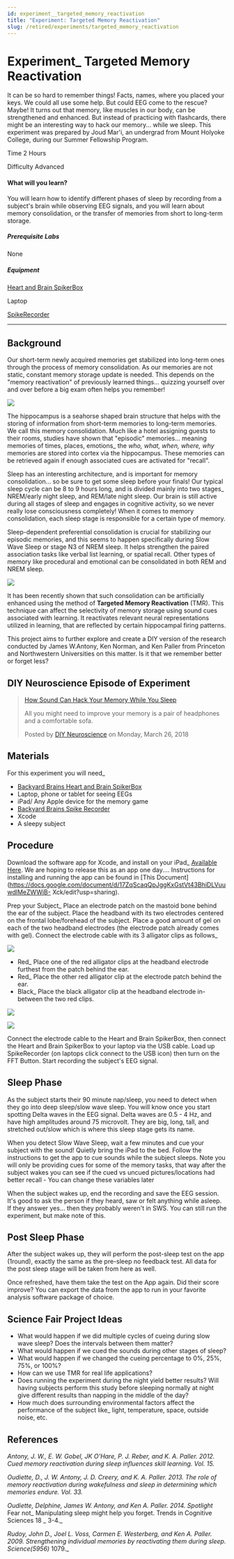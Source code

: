 ```yaml
---
id: experiment__targeted_memory_reactivation
title: "Experiment: Targeted Memory Reactivation"
slug: /retired/experiments/targeted_memory_reactivation
---
```


# Experiment_ Targeted Memory Reactivation

It can be so hard to remember things! Facts, names, where you placed your
keys. We could all use some help. But could EEG come to the rescue? Maybe! It
turns out that memory, like muscles in our body, can be strengthened and
enhanced. But instead of practicing with flashcards, there might be an
interesting way to hack our memory... while we sleep. This experiment was
prepared by Joud Mar'i, an undergrad from Mount Holyoke College, during our
Summer Fellowship Program.

Time  2 Hours

Difficulty  Advanced

#### What will you learn?

You will learn how to identify different phases of sleep by recording from a
subject's brain while observing EEG signals, and you will learn about memory
consolidation, or the transfer of memories from short to long-term storage.

##### Prerequisite Labs

None

##### Equipment

[Heart and Brain
SpikerBox](https://backyardbrains.com/products/heartAndBrainSpikerBox)

Laptop

[SpikeRecorder](https://backyardbrains.com/products/spikerecorder)

* * *

## Background

Our short-term newly acquired memories get stabilized into long-term ones
through the process of memory consolidation. As our memories are not static,
constant memory storage update is needed. This depends on the "memory
reactivation" of previously learned things... quizzing yourself over and over
before a big exam often helps you remember!

[ ![](./img/tmrHippocampus.png)](img/tmrHippocampus.png)

The hippocampus is a seahorse shaped brain structure that helps with the
storing of information from short-term memories to long-term memories. We call
this memory consolidation. Much like a hotel assigning guests to their rooms,
studies have shown that "episodic" memories... meaning memories of times,
places, emotions_ the _who, what, when, where, why_ memories are stored into
cortex via the hippocampus. These memories can be retrieved again if enough
associated cues are activated for "recall".

Sleep has an interesting architecture, and is important for memory
consolidation... so be sure to get some sleep before your finals! Our typical
sleep cycle can be 8 to 9 hours long, and is divided mainly into two stages_
NREM/early night sleep, and REM/late night sleep. Our brain is still active
during all stages of sleep and engages in cognitive activity, so we never
really lose consciousness completely! When it comes to memory consolidation,
each sleep stage is responsible for a certain type of memory.

Sleep-dependent preferential consolidation is crucial for stabilizing our
episodic memories, and this seems to happen specifically during Slow Wave
Sleep or stage N3 of NREM sleep. It helps strengthen the paired association
tasks like verbal list learning, or spatial recall. Other types of memory like
procedural and emotional can be consolidated in both REM and NREM sleep.

[
![](./img/tmrBrainThinkingRemembering.png)](img/tmrBrainThinkingRemembering.png)

It has been recently shown that such consolidation can be artificially
enhanced using the method of **Targeted Memory Reactivation** (TMR). This
technique can affect the selectivity of memory storage using sound cues
associated with learning. It reactivates relevant neural representations
utilized in learning, that are reflected by certain hippocampal firing
patterns.

This project aims to further explore and create a DIY version of the research
conducted by James W.Antony, Ken Norman, and Ken Paller from Princeton and
Northwestern Universities on this matter. Is it that we remember better or
forget less?

## DIY Neuroscience Episode of Experiment

> [How Sound Can Hack Your Memory While You
> Sleep](https://www.facebook.com/DIYNeuro/videos/234975840406258/)
>
> All you might need to improve your memory is a pair of headphones and a
> comfortable sofa.
>
> Posted by [DIY Neuroscience](https://www.facebook.com/DIYNeuro/) on Monday,
> March 26, 2018

## Materials

For this experiment you will need_

  * [Backyard Brains Heart and Brain SpikerBox](https://backyardbrains.com/products/heartAndBrainSpikerBox)
  * Laptop, phone or tablet for seeing EEGs
  * iPad/ Any Apple device for the memory game
  * [Backyard Brains Spike Recorder](https://backyardbrains.com/products/spikerecorder)
  * Xcode
  * A sleepy subject

## Procedure

Download the software app for Xcode, and install on your iPad_ [Available
Here](https://github.com/BackyardBrains/Projects/tree/master/Sleep%20and%20Memory).
We are hoping to release this as an app one day.... Instructions for
installing and running the app can be found in [This
Document](https://docs.google.com/document/d/17ZqScaqQpJggKxGstVt43BhiDLVuuwdlMeZWWjB-
Xck/edit?usp=sharing).

Prep your Subject_ Place an electrode patch on the mastoid bone behind the ear
of the subject. Place the headband with its two electrodes centered on the
frontal lobe/forehead of the subject. Place a good amount of gel on each of
the two headband electrodes (the electrode patch already comes with gel).
Connect the electrode cable with its 3 alligator clips as follows_

[ ![](./img/tmrPlacement.png)](img/tmr4.png)

* Red_ Place one of the red alligator clips at the headband electrode furthest from the patch behind the ear.
* Red_ Place the other red alligator clip at the electrode patch behind the ear.
* Black_ Place the black alligator clip at the headband electrode in-between the two red clips. 

[ ![](./img/tmr6.png)](img/tmr6.png)

[ ![](./img/tmr7.png)](img/tmr7.png)

Connect the electrode cable to the Heart and Brain SpikerBox, then connect the
Heart and Brain SpikerBox to your laptop via the USB cable. Load up
SpikeRecorder (on laptops click connect to the USB icon) then turn on the FFT
Button. Start recording the subject's EEG signal.

## Sleep Phase

As the subject starts their 90 minute nap/sleep, you need to detect when they
go into deep sleep/slow wave sleep. You will know once you start spotting
Delta waves in the EEG signal. Delta waves are 0.5 - 4 Hz, and have high
amplitudes around 75 microvolt. They are big, long, tall, and stretched
out/slow which is where this sleep stage gets its name.

When you detect Slow Wave Sleep, wait a few minutes and cue your subject with
the sound! Quietly bring the iPad to the bed. Follow the instructions to get
the app to cue sounds while the subject sleeps. Note you will only be
providing cues for some of the memory tasks, that way after the subject wakes
you can see if the cued vs uncued pictures/locations had better recall - You
can change these variables later

When the subject wakes up, end the recording and save the EEG session. It's
good to ask the person if they heard, saw or felt anything while asleep. If
they answer yes... then they probably weren't in SWS. You can still run the
experiment, but make note of this.

## Post Sleep Phase

After the subject wakes up, they will perform the post-sleep test on the app
(1round), exactly the same as the pre-sleep no feedback test. All data for the
post sleep stage will be taken from here as well.

Once refreshed, have them take the test on the App again. Did their score
improve? You can export the data from the app to run in your favorite analysis
software package of choice.

## Science Fair Project Ideas

  * What would happen if we did multiple cycles of cueing during slow wave sleep? Does the intervals between them matter? 
  * What would happen if we cued the sounds during other stages of sleep? 
  * What would happen if we changed the cueing percentage to 0%, 25%, 75%, or 100%? 
  * How can we use TMR for real life applications? 
  * Does running the experiment during the night yield better results? Will having subjects perform this study before sleeping normally at night give different results than napping in the middle of the day? 
  * How much does surrounding environmental factors affect the performance of the subject like_ light, temperature, space, outside noise, etc. 

## References

_Antony, J. W., E. W. Gobel, JK O'Hare, P. J. Reber, and K. A. Paller. 2012.
Cued memory reactivation during sleep influences skill learning. Vol. 15._

_Oudiette, D., J. W. Antony, J. D. Creery, and K. A. Paller. 2013. The role of
memory reactivation during wakefulness and sleep in determining which memories
endure. Vol. 33._

_Oudiette, Delphine, James W. Antony, and Ken A. Paller. 2014. Spotlight_ Fear
not_ Manipulating sleep might help you forget. Trends in Cognitive Sciences 18
_ 3-4._

_Rudoy, John D., Joel L. Voss, Carmen E. Westerberg, and Ken A. Paller. 2009.
Strengthening individual memories by reactivating them during sleep.
Science(5956)_ 1079._